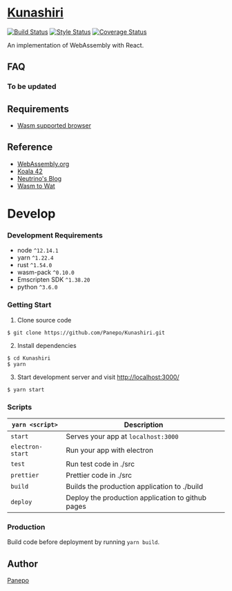 # [Kunashiri](https://panepo.github.io/Kunashiri/)

[![Build Status][travis-image]][travis-url] [![Style Status][prettier-image]][prettier-url] [![Coverage Status][codecov-image]][codecov-url]

[travis-image]: https://travis-ci.org/Panepo/Kunashiri.svg
[travis-url]: https://travis-ci.org/Panepo/Kunashiri.svg?branch=master

[prettier-image]: https://img.shields.io/badge/code_style-prettier-ff69b4.svg
[prettier-url]: https://github.com/prettier/prettier

[codecov-image]: https://codecov.io/gh/Panepo/Kunashiri/branch/master/graph/badge.svg
[codecov-url]: https://codecov.io/gh/Panepo/Kunashiri

An implementation of WebAssembly with React.

## FAQ

### To be updated


## Requirements

* [Wasm supported browser](https://webassembly.org/roadmap/)

## Reference

* [WebAssembly.org](https://webassembly.org/)
* [Koala 42](https://koala42.com/)
* [Neutrino's Blog](https://tigercosmos.xyz/)
* [Wasm to Wat](https://webassembly.github.io/wabt/demo/wasm2wat/)

# Develop

### Development Requirements
* node `^12.14.1`
* yarn `^1.22.4`
* rust `^1.54.0`
* wasm-pack `^0.10.0`
* Emscripten SDK `^1.38.20`
* python `^3.6.0`

### Getting Start

1. Clone source code
```
$ git clone https://github.com/Panepo/Kunashiri.git
```
2. Install dependencies
```
$ cd Kunashiri
$ yarn
```
3. Start development server and visit [http://localhost:3000/](http://localhost:3000/)
```
$ yarn start
```
### Scripts

|`yarn <script>`       |Description|
|-------------------|-----------|
|`start`            |Serves your app at `localhost:3000`|
|`electron-start`   |Run your app with electron|
|`test`             |Run test code in ./src|
|`prettier`         |Prettier code in ./src|
|`build`            |Builds the production application to ./build|
|`deploy`           |Deploy the production application to github pages|

### Production

Build code before deployment by running `yarn build`.

## Author

[Panepo](https://github.com/Panepo)

